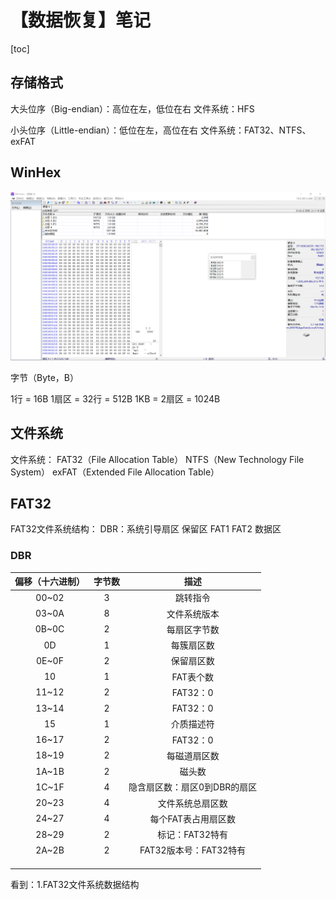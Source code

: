 # 【数据恢复】笔记



[toc]



## 存储格式

大头位序（Big-endian）：高位在左，低位在右
	文件系统：HFS

小头位序（Little-endian）：低位在左，高位在右
	文件系统：FAT32、NTFS、exFAT



## WinHex

![](图片/WinHex界面.png)

字节（Byte，B）

1行 = 16B
1扇区 = 32行 = 512B
1KB = 2扇区 = 1024B



## 文件系统

文件系统：
	FAT32（File Allocation Table）
	NTFS（New Technology File System）
	exFAT（Extended File Allocation Table）



## FAT32

FAT32文件系统结构：
	DBR：系统引导扇区
	保留区
	FAT1
	FAT2
	数据区



### DBR

| 偏移（十六进制） | 字节数 |             描述             |
| :--------------: | :----: | :--------------------------: |
|      00~02       |   3    |           跳转指令           |
|      03~0A       |   8    |         文件系统版本         |
|      0B~0C       |   2    |         每扇区字节数         |
|        0D        |   1    |          每簇扇区数          |
|      0E~0F       |   2    |          保留扇区数          |
|        10        |   1    |          FAT表个数           |
|      11~12       |   2    |           FAT32：0           |
|      13~14       |   2    |           FAT32：0           |
|        15        |   1    |          介质描述符          |
|      16~17       |   2    |           FAT32：0           |
|      18~19       |   2    |         每磁道扇区数         |
|      1A~1B       |   2    |            磁头数            |
|      1C~1F       |   4    | 隐含扇区数：扇区0到DBR的扇区 |
|      20~23       |   4    |       文件系统总扇区数       |
|      24~27       |   4    |     每个FAT表占用扇区数      |
|      28~29       |   2    |       标记：FAT32特有        |
|      2A~2B       |   2    |    FAT32版本号：FAT32特有    |
|                  |        |                              |
|                  |        |                              |
|                  |        |                              |



看到：1.FAT32文件系统数据结构
